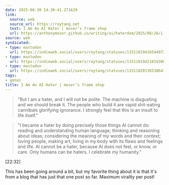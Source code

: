 ```yaml
---
date: 2025-08-30 14:30:41.271629
link:
  source: web
  source_url: https://roytang.net
  text: I Am An AI Hater | moser’s frame shop
  url: https://anthonymoser.github.io/writing/ai/haterdom/2025/08/26/i-am-an-ai-hater.html
source: web
syndicated:
- type: mastodon
  url: https://indieweb.social/users/roytang/statuses/115118194165449720
- type: mastodon
  url: https://indieweb.social/users/roytang/statuses/115118194218193082
- type: mastodon
  url: https://indieweb.social/users/roytang/statuses/115118201365386435
tags:
- genai
title: I Am An AI Hater | moser’s frame shop
---
```


> "But I am a hater, and I will not be polite. The machine is disgusting and we should break it. The people who build it are vapid shit-eating cannibals glorifying ignorance. I strongly feel that this is an insult to life itself."
>
<!--sep-->

> "I became a hater by doing precisely those things AI cannot do: reading and understanding human language; thinking and reasoning about ideas; considering the meaning of my words and their context; loving people, making art, living in my body with its flaws and feelings and life. AI cannot be a hater, because AI does not feel, or know, or care. Only humans can be haters. I celebrate my humanity."

<time id="115118201365386435">[22:32]</time> <p>This has been going around a bit, but my favorite thing about it is that it&#39;s from a blog that has just that one post so far. Maximum virality per post!</p>